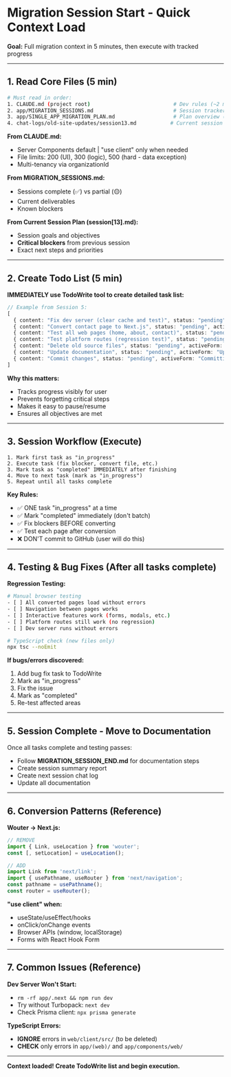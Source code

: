 # Migration Session Start - Quick Context Load

**Goal:** Full migration context in 5 minutes, then execute with tracked progress

---

## 1. Read Core Files (5 min)

```bash
# Must read in order:
1. CLAUDE.md (project root)                           # Dev rules (~2 min)
2. app/MIGRATION_SESSIONS.md                          # Session tracker (~2 min)
3. app/SINGLE_APP_MIGRATION_PLAN.md                   # Plan overview (~2 min)
4. chat-logs/old-site-updates/session13.md           # Current session plan (~1 min)
```

**From CLAUDE.md:**
- Server Components default | "use client" only when needed
- File limits: 200 (UI), 300 (logic), 500 (hard - data exception)
- Multi-tenancy via organizationId

**From MIGRATION_SESSIONS.md:**
- Sessions complete (✅) vs partial (🟡)
- Current deliverables
- Known blockers

**From Current Session Plan (session[13].md):**
- Session goals and objectives
- **Critical blockers** from previous session
- Exact next steps and priorities

---

## 2. Create Todo List (5 min)

**IMMEDIATELY use TodoWrite tool to create detailed task list:**

```typescript
// Example from Session 5:
[
  { content: "Fix dev server (clear cache and test)", status: "pending", activeForm: "Fixing dev server" },
  { content: "Convert contact page to Next.js", status: "pending", activeForm: "Converting contact page" },
  { content: "Test all web pages (home, about, contact)", status: "pending", activeForm: "Testing all web pages" },
  { content: "Test platform routes (regression test)", status: "pending", activeForm: "Testing platform routes" },
  { content: "Delete old source files", status: "pending", activeForm: "Deleting old source files" },
  { content: "Update documentation", status: "pending", activeForm: "Updating documentation" },
  { content: "Commit changes", status: "pending", activeForm: "Committing changes" }
]
```

**Why this matters:**
- Tracks progress visibly for user
- Prevents forgetting critical steps
- Makes it easy to pause/resume
- Ensures all objectives are met

---

## 3. Session Workflow (Execute)

```
1. Mark first task as "in_progress"
2. Execute task (fix blocker, convert file, etc.)
3. Mark task as "completed" IMMEDIATELY after finishing
4. Move to next task (mark as "in_progress")
5. Repeat until all tasks complete
```

**Key Rules:**
- ✅ ONE task "in_progress" at a time
- ✅ Mark "completed" immediately (don't batch)
- ✅ Fix blockers BEFORE converting
- ✅ Test each page after conversion
- ❌ DON'T commit to GitHub (user will do this)

---

## 4. Testing & Bug Fixes (After all tasks complete)

**Regression Testing:**
```bash
# Manual browser testing
- [ ] All converted pages load without errors
- [ ] Navigation between pages works
- [ ] Interactive features work (forms, modals, etc.)
- [ ] Platform routes still work (no regression)
- [ ] Dev server runs without errors

# TypeScript check (new files only)
npx tsc --noEmit
```

**If bugs/errors discovered:**
1. Add bug fix task to TodoWrite
2. Mark as "in_progress"
3. Fix the issue
4. Mark as "completed"
5. Re-test affected areas

---

## 5. Session Complete - Move to Documentation

Once all tasks complete and testing passes:
- Follow **MIGRATION_SESSION_END.md** for documentation steps
- Create session summary report
- Create next session chat log
- Update all documentation

---

## 6. Conversion Patterns (Reference)

**Wouter → Next.js:**
```typescript
// REMOVE
import { Link, useLocation } from 'wouter';
const [, setLocation] = useLocation();

// ADD
import Link from 'next/link';
import { usePathname, useRouter } from 'next/navigation';
const pathname = usePathname();
const router = useRouter();
```

**"use client" when:**
- useState/useEffect/hooks
- onClick/onChange events
- Browser APIs (window, localStorage)
- Forms with React Hook Form

---

## 7. Common Issues (Reference)

**Dev Server Won't Start:**
- `rm -rf app/.next && npm run dev`
- Try without Turbopack: `next dev`
- Check Prisma client: `npx prisma generate`

**TypeScript Errors:**
- **IGNORE** errors in `web/client/src/` (to be deleted)
- **CHECK** only errors in `app/(web)/` and `app/components/web/`

---

**Context loaded! Create TodoWrite list and begin execution.**